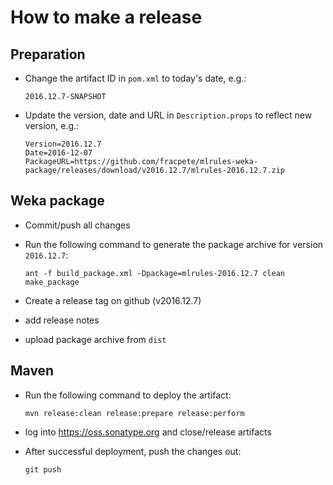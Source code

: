 How to make a release
=====================

Preparation
-----------

* Change the artifact ID in `pom.xml` to today's date, e.g.:

  ```
  2016.12.7-SNAPSHOT
  ```

* Update the version, date and URL in `Description.props` to reflect new
  version, e.g.:

  ```
  Version=2016.12.7
  Date=2016-12-07
  PackageURL=https://github.com/fracpete/mlrules-weka-package/releases/download/v2016.12.7/mlrules-2016.12.7.zip
  ```

Weka package
------------

* Commit/push all changes

* Run the following command to generate the package archive for version `2016.12.7`:

  ```
  ant -f build_package.xml -Dpackage=mlrules-2016.12.7 clean make_package
  ```

* Create a release tag on github (v2016.12.7)
* add release notes
* upload package archive from `dist`


Maven
-----

* Run the following command to deploy the artifact:

  ```
  mvn release:clean release:prepare release:perform
  ```

* log into https://oss.sonatype.org and close/release artifacts

* After successful deployment, push the changes out:

  ```
  git push
  ````
